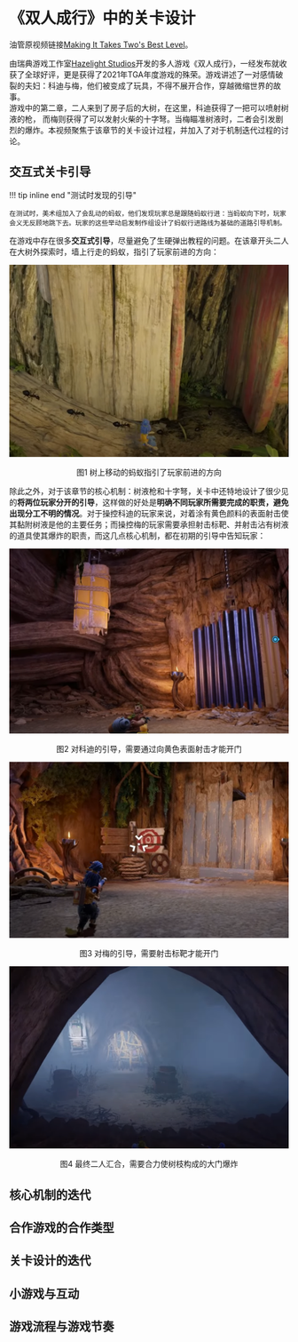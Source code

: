 # **《双人成行》中的关卡设计**

油管原视频链接[Making It Takes Two's Best Level](https://www.youtube.com/watch?v=QbMF1nCiIkQ&t=11s)。<br>

由瑞典游戏工作室[Hazelight Studios](https://www.hazelight.se/)开发的多人游戏《双人成行》，一经发布就收获了全球好评，更是获得了2021年TGA年度游戏的殊荣。游戏讲述了一对感情破裂的夫妇：科迪与梅，他们被变成了玩具，不得不展开合作，穿越微缩世界的故事。<br>
游戏中的第二章，二人来到了房子后的大树，在这里，科迪获得了一把可以喷射树液的枪， 而梅则获得了可以发射火柴的十字弩。当梅瞄准树液时，二者会引发剧烈的爆炸。本视频聚焦于该章节的关卡设计过程，并加入了对于机制迭代过程的讨论。

## **交互式关卡引导**

!!! tip inline end "测试时发现的引导"

    在测试时，美术组加入了会乱动的蚂蚁，他们发现玩家总是跟随蚂蚁行进：当蚂蚁向下时，玩家会义无反顾地跳下去。玩家的这些举动启发制作组设计了蚂蚁行进路线为基础的道路引导机制。

在游戏中存在很多**交互式引导**，尽量避免了生硬弹出教程的问题。在该章开头二人在大树外探索时，墙上行走的蚂蚁，指引了玩家前进的方向：

![树上的蚂蚁](https://raw.githubusercontent.com/hanzk6/Pictures/master/20250816201622904.png)

<center> 图1 树上移动的蚂蚁指引了玩家前进的方向 </center>

除此之外，对于该章节的核心机制：树液枪和十字弩，关卡中还特地设计了很少见的**将两位玩家分开的引导**，这样做的好处是**明确不同玩家所需要完成的职责，避免出现分工不明的情况**。对于操控科迪的玩家来说，对着涂有黄色颜料的表面射击使其黏附树液是他的主要任务；而操控梅的玩家需要承担射击标靶、并射击沾有树液的道具使其爆炸的职责，而这几点核心机制，都在初期的引导中告知玩家：

![对科迪的引导](https://raw.githubusercontent.com/hanzk6/Pictures/master/20250816203449312.png)

<center> 图2 对科迪的引导，需要通过向黄色表面射击才能开门 </center>

![对梅的引导](https://raw.githubusercontent.com/hanzk6/Pictures/master/20250816203711298.png)

<center> 图3 对梅的引导，需要射击标靶才能开门 </center>

![汇合后的引导](https://raw.githubusercontent.com/hanzk6/Pictures/master/20250816203857393.png)

<center> 图4 最终二人汇合，需要合力使树枝构成的大门爆炸 </center>

## **核心机制的迭代**

## **合作游戏的合作类型**

## **关卡设计的迭代**

## **小游戏与互动**

## **游戏流程与游戏节奏**